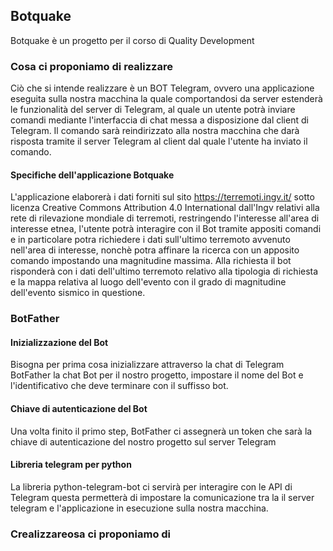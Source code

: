 ## Botquake
Botquake è un progetto per il corso di Quality Development
### Cosa ci proponiamo di realizzare
Ciò che si intende realizzare è un BOT Telegram, ovvero una applicazione eseguita sulla nostra macchina la quale comportandosi da server estenderà le funzionalità del server di Telegram, al quale un utente potrà inviare comandi mediante l'interfaccia di chat messa a disposizione dal client di Telegram. Il comando sarà reindirizzato alla nostra macchina che darà risposta tramite il server Telegram al client dal quale l'utente ha inviato il comando.
#### Specifiche dell'applicazione Botquake
L'applicazione elaborerà i dati forniti sul sito https://terremoti.ingv.it/ sotto licenza Creative Commons Attribution 4.0 International dall'Ingv relativi alla rete di rilevazione mondiale di terremoti, restringendo l'interesse all'area di interesse etnea, l'utente potrà interagire con il Bot tramite appositi comandi e in particolare potra richiedere i dati sull'ultimo terremoto avvenuto nell'area di interesse, nonchè potra affinare la ricerca con un apposito comando impostando una magnitudine massima.
Alla richiesta il bot risponderà con i dati dell'ultimo terremoto relativo alla tipologia di richiesta e la mappa relativa al luogo dell'evento con il grado di magnitudine dell'evento sismico in questione.  

### BotFather 
#### Inizializzazione del Bot
Bisogna per prima cosa inizializzare attraverso la chat di Telegram BotFather la chat Bot per il nostro progetto, impostare il nome del Bot e l'identificativo che deve terminare con il suffisso bot.
#### Chiave di autenticazione del Bot
Una volta finito il primo step, BotFather ci assegnerà un token che sarà la chiave di autenticazione del nostro progetto sul server Telegram
#### Libreria telegram per python
La libreria python-telegram-bot ci servirà per interagire con le API di Telegram questa permetterà di impostare la comunicazione tra la il server telegram e l'applicazione in esecuzione sulla nostra macchina.
### Crealizzareosa ci proponiamo di 


